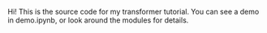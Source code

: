 Hi! This is the source code for my transformer tutorial. You can see a demo in demo.ipynb, or look around the modules for details. 